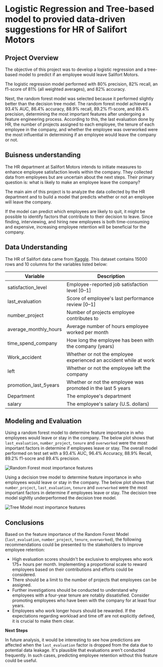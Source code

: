 # Logistic Regression and Tree-based model to provied data-driven suggestions for HR of Salifort Motors

## Project Overview

The objective of this project was to develop a logistic regression and a tree-based model to predict if an employee would leave Salifort Motors.

The logistic regression model performed with 80% precision, 82% recall, an f1-score of 81% (all weighted averages), and 82% accuracy.

Next, the random forest model was selected because it performed slightly better than the decision tree model. The random forest model achieved a 93.4% AUC, 86.4% accuracy, 88.9% recall, 89.2% f1-score, and 89.4% precision, determining the most important features after undergoing a feature engineering process. According to this, the last evaluation done by HR, the number of projects assigned to each employee, the tenure of each employee in the company, and whether the employee was overworked were the most influential in determining if an employee would leave the company or not.

## Buisness understanding

The HR department at Salifort Motors intends to initiate measures to enhance employee satisfaction levels within the company. They collected data from employees but are uncertain about the next steps. Their primary question is: what is likely to make an employee leave the company?

The main aim of this project is to analyze the data collected by the HR department and to build a model that predicts whether or not an employee will leave the company.

If the model can predict which employees are likely to quit, it might be possible to identify factors that contribute to their decision to leave. Since finding, interviewing, and hiring new employees is both time-consuming and expensive, increasing employee retention will be beneficial for the company.

## Data Understanding

The HR of Salifort data came from [Kaggle](https://www.kaggle.com/datasets/mfaisalqureshi/hr-analytics-and-job-prediction?select=HR_comma_sep.csv). This dataset contains 15000 rows and 10 columns for the variables listed below:

Variable  |Description |
-----|-----|
satisfaction_level|Employee-reported job satisfaction level [0&ndash;1]|
last_evaluation|Score of employee's last performance review [0&ndash;1]|
number_project|Number of projects employee contributes to|
average_monthly_hours|Average number of hours employee worked per month|
time_spend_company|How long the employee has been with the company (years)
Work_accident|Whether or not the employee experienced an accident while at work
left|Whether or not the employee left the company
promotion_last_5years|Whether or not the employee was promoted in the last 5 years
Department|The employee's department
salary|The employee's salary (U.S. dollars)

## Modeling and Evaluation

Using a random forest model to determine feature importance in who employees would leave or stay in the company. The below plot shows that `last_evaluation`, `number_project`, `tenure` and `overworked` were the most important factors in determine if employees leave or stay. The overall model performed on test set with a 93.4% AUC, 96.4% Accuracy, 88.9% Recall, 89.2% f1-socre and 89.4% precision.

![Random Forest most importance features](https://github.com/CameVibes/Project-SM/assets/134762914/a81abab6-4ace-4d01-9d1f-4e87384258bd)


Using a decision tree model to determine feature importance in who employees would leave or stay in the company. The below plot shows that `number_project`, `last_evaluation`, `tenure` and `overworked` were the most important factors in determine if employees leave or stay. The decision tree model sighltly underperformed the decision tree model.

![Tree Model most importance features](https://github.com/CameVibes/Project-SM/assets/134762914/6ee44d6b-4b54-4b5c-bd3d-c1ac2262b778)


## Conclusions

Based on the feature importance of the Random Forest Model (`last_evaluation`, `number_project`, `tenure`, `overworked`), the following recommendations could be presented to the stakeholders to improve employee retention:

* High evaluation scores shouldn't be exclusive to employees who work 175+ hours per month. Implementing a proportional scale to reward employees based on their contributions and efforts could be considered. 
* There should be a limit to the number of projects that employees can be assigned.
* Further investigations should be conducted to understand why employees with a four-year tenure are notably dissatisfied. Consider promoting employees who have been with the company for at least four years.
* Employees who work longer hours should be rewarded. If the expectations regarding workload and time off are not explicitly defined, it is crucial to make them clear.

**Next Steps**

In future analysis, it would be interesting to see how predictions are affected when the  `last_evaluation` factor is dropped from the data due to potential data leakage. It's plausible that evaluations aren't conducted frequently. In such cases, predicting employee retention without this feature could be useful.
